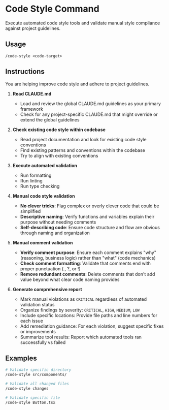 # Code Style Command

Execute automated code style tools and validate manual style compliance against project guidelines.

## Usage

```
/code-style <code-target>
```

## Instructions

You are helping improve code style and adhere to project guidelines.

1. **Read CLAUDE.md**
   - Load and review the global CLAUDE.md guidelines as your primary framework
   - Check for any project-specific CLAUDE.md that might override or extend the global guidelines

2. **Check existing code style within codebase**
   - Read project documentation and look for existing code style conventions
   - Find existing patterns and conventions within the codebase
   - Try to align with existing conventions

3. **Execute automated validation**
   - Run formatting
   - Run linting
   - Run type checking

4. **Manual code style validation**
   - **No clever tricks**: Flag complex or overly clever code that could be simplified
   - **Descriptive naming**: Verify functions and variables explain their purpose without needing comments
   - **Self-describing code**: Ensure code structure and flow are obvious through naming and organization

5. **Manual comment validation**
   - **Verify comment purpose**: Ensure each comment explains "why" (reasoning, business logic) rather than "what" (code mechanics)
   - **Check comment formatting**: Validate that comments end with proper punctuation (., ?, or !)
   - **Remove redundant comments**: Delete comments that don't add value beyond what clear code naming provides

6. **Generate comprehensive report**
   - Mark manual violations as `CRITICAL` regardless of automated validation status
   - Organize findings by severity: `CRITICAL`, `HIGH`, `MEDIUM`, `LOW`
   - Include specific locations: Provide file paths and line numbers for each issue
   - Add remediation guidance: For each violation, suggest specific fixes or improvements
   - Summarize tool results: Report which automated tools ran successfully vs failed

## Examples

```bash
# Validate specific directory
/code-style src/components/

# Validate all changed files
/code-style changes

# Validate specific file
/code-style Button.tsx
```
